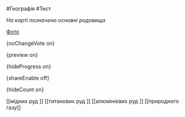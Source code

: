 #Географія #Тест

*На карті позначено основні родовища*

[Фото](https://zno.osvita.ua//doc/images/znotest/103/10359/361_1.jpg)

{noChangeVote on}

{preview on}

{hideProgress on}

{shareEnable off}

{hideCount on}

[[мідних руд ]]
[[титанових руд ]]
[[алюмінієвих руд ]]
[[природного газу]]
